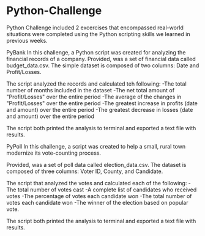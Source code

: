 # Python-Challenge

Python Challenge included 2 excercises that encompassed real-world situations were completed using the Python scripting skills we learned in previous weeks.

PyBank
In this challenge, a Python script was created for analyzing the financial records of a company. Provided, was a set of financial data called budget_data.csv. The simple dataset is composed of two columns: Date and Profit/Losses.

The script analyzed the records and calculated teh following: 
-The total number of months included in the dataset 
-The net total amount of "Profit/Losses" over the entire period 
-The average of the changes in "Profit/Losses" over the entire period 
-The greatest increase in profits (date and amount) over the entire period 
-The greatest decrease in losses (date and amount) over the entire period

The script both printed the analysis to terminal and exported a text file with results.

PyPoll
In this challenge, a script was created to help a small, rural town modernize its vote-counting process. 

Provided, was a set of poll data called election_data.csv. The dataset is composed of three columns: Voter ID, County, and Candidate.

The script that analyzed the votes and calculated each of the following:
-The total number of votes cast
-A complete list of candidates who received votes
-The percentage of votes each candidate won
-The total number of votes each candidate won
-The winner of the election based on popular vote.

The script both printed the analysis to terminal and exported a text file with results.

